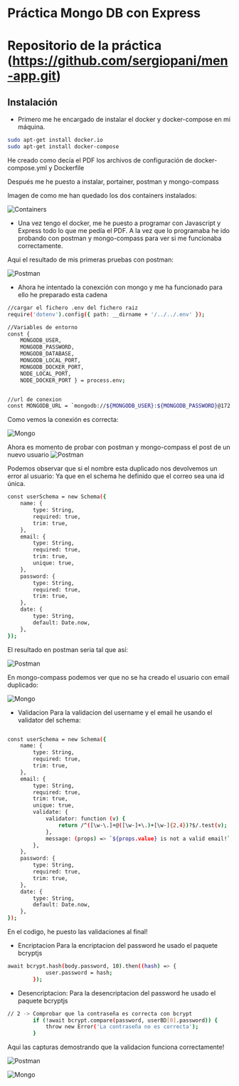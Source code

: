 # Práctica Mongo DB con Express

# Repositorio de la práctica (https://github.com/sergiopani/men-app.git)

## Instalación

- Primero me he encargado de instalar el docker y docker-compose en mi máquina.
  
```bash
sudo apt-get install docker.io
sudo apt-get install docker-compose
```

He creado como decía el PDF los archivos de configuración de docker-compose.yml y Dockerfile

Después me he puesto a instalar, portainer, postman y mongo-compass


Imagen de como me han quedado los dos containers instalados:

![Containers](./img/containers.png)

- Una vez tengo el docker, me he puesto a programar con Javascript y Express todo lo que me pedía el PDF. 
A la vez que lo programaba he ido probando con postman y mongo-compass para ver si me funcionaba correctamente.


Aqui el resultado de mis primeras pruebas con postman:

![Postman](./img/postmanDelete.png)


- Ahora he intentado la conexción con mongo y me ha funcionado para ello he preparado esta cadena
```bash
//cargar el fichero .env del fichero raiz
require('dotenv').config({ path: __dirname + '/../../.env' });

//Variables de entorno
const {
    MONGODB_USER,
    MONGODB_PASSWORD,
    MONGODB_DATABASE,
    MONGODB_LOCAL_PORT,
    MONGODB_DOCKER_PORT,
    NODE_LOCAL_PORT,
    NODE_DOCKER_PORT } = process.env;


//url de conexion
const MONGODB_URL = `mongodb://${MONGODB_USER}:${MONGODB_PASSWORD}@172.18.0.2:${MONGODB_LOCAL_PORT}/${MONGODB_DATABASE}`;
```



Como vemos la conexión es correcta:

![Mongo](./img/mongo.png)



Ahora es momento de probar con postman y mongo-compass el post de un nuevo usuario
![Postman](./img/usuario.png)

Podemos observar que si el nombre esta duplicado nos devolvemos un error al usuario:
Ya que en el schema he definido que el correo sea una id única.

```bash
const userSchema = new Schema({
    name: {
        type: String,
        required: true,
        trim: true,
    },
    email: {
        type: String,
        required: true,
        trim: true,
        unique: true,
    },
    password: {
        type: String,
        required: true,
        trim: true,
    },
    date: {
        type: String,
        default: Date.now,
    },
});
```

El resultado en postman seria tal que así:

![Postman](./img/postmanError.png)


En mongo-compass podemos ver que no se ha creado el usuario con email duplicado:

![Mongo](./img/mongoProgram.png)

- Validacion
Para la validacion del username y el email he usando el validator del schema:

```bash

const userSchema = new Schema({
    name: {
        type: String,
        required: true,
        trim: true,
    },
    email: {
        type: String,
        required: true,
        trim: true,
        unique: true,
        validate: {
            validator: function (v) {
                return /^([\w-\.]+@([\w-]+\.)+[\w-]{2,4})?$/.test(v);
            },
            message: (props) => `${props.value} is not a valid email!`,
        },
    },
    password: {
        type: String,
        required: true,
        trim: true,
    },
    date: {
        type: String,
        default: Date.now,
    },
});
```

En el codigo, he puesto las validaciones al final!

- Encriptacion
Para la encriptacion del password he usado el paquete bcryptjs

```bash
await bcrypt.hash(body.password, 10).then((hash) => {
            user.password = hash;
        });

```

- Desencriptacion:
Para la desencriptacion del password he usado el paquete bcryptjs

```bash
// 2 -> Comprobar que la contraseña es correcta con bcrypt
        if (!await bcrypt.compare(password, userBD[0].password)) {
            throw new Error('La contraseña no es correcta');
        }

```

Aqui las capturas demostrando que la validacion funciona correctamente!

![Postman](./img/validacionNombre.png)

![Mongo](./img/segundaValidacion.png)





